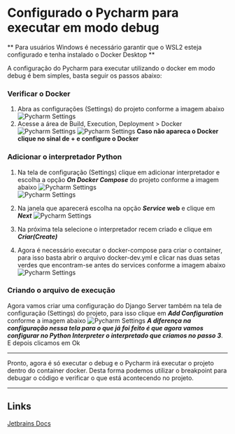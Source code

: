 # Configurado o Pycharm para executar em modo debug

** Para usuários Windows é necessário garantir que o WSL2 esteja configurado e tenha instalado o Docker Desktop **

A configuração do Pycharm para executar utilizando o docker em modo debug é bem simples, basta seguir os passos abaixo:

### Verificar o Docker
1. Abra as configurações (Settings) do projeto conforme a imagem abaixo
   ![Pycharm Settings](../images/pycharm-docker-config-one.png)
2. Acesse a área de Build, Execution, Deployment > Docker
   ![Pycharm Settings](../images/pycharm-docker-config-two.png)
   ![Pycharm Settings](../images/pycharm-docker-config-three.png) 
   **Caso não apareca o Docker clique no sinal de + e configure o Docker**     

### Adicionar o interpretador Python
1. Na tela de configuração (Settings) clique em adicionar interpretador e escolha a opção ***On Docker Compose*** do projeto conforme a imagem abaixo
   ![Pycharm Settings](../images/pycharm-docker-config-five.png)    
   ![Pycharm Settings](../images/pycharm-docker-config-six.png)    

1. Na janela que aparecerá escolha na opção ***Service*** **web** e clique em ***Next***
      ![Pycharm Settings](../images/pycharm-docker-config-seven.png)
1. Na próxima tela selecione o interpretador recem criado e clique em ***Criar(Create)***
1. Agora é necessário executar o docker-compose para criar o container, para isso basta abrir o arquivo docker-dev.yml e clicar nas duas setas verdes que encontram-se antes do services conforme a imagem abaixo
      ![Pycharm Settings](../images/pycharm-docker-config-eight.png)
### Criando o arquivo de execução 
Agora vamos criar uma configuração do Django Server também na tela de configuração (Settings) do projeto, para isso clique em ***Add Configuration*** conforme a imagem abaixo
![Pycharm Settings](../images/pycharm-docker-config-nine.png)
***A diferença na configuração nessa tela para o que já foi feito é que agora vamos configurar no ***Python Interpreter*** o interpretado que criamos no passo 3***. E depois clicamos em Ok

----
Pronto, agora é só executar o debug e o Pycharm irá executar o projeto dentro do container docker. Desta forma podemos 
utilizar o breakpoint para debugar o código e verificar o que está acontecendo no projeto.

----
## Links
[Jetbrains Docs](https://www.jetbrains.com/help/pycharm/using-docker-compose-as-a-remote-interpreter.html)


